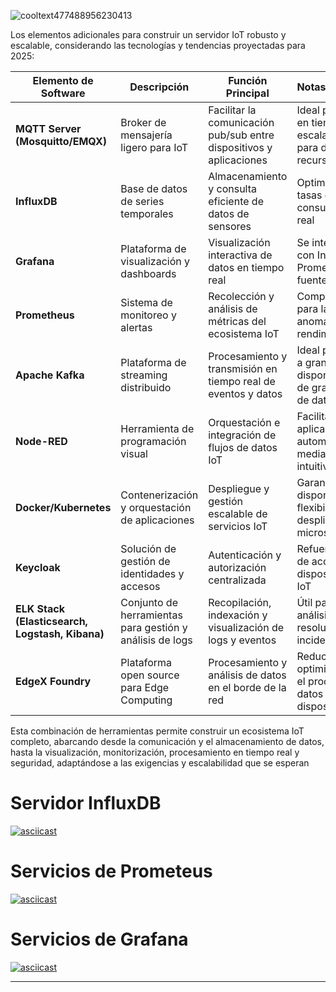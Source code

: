 ![cooltext477488956230413](https://github.com/user-attachments/assets/af9da036-ee38-4230-951e-4fee30717e9e)


Los elementos adicionales para construir un servidor IoT robusto y escalable, considerando las tecnologías y tendencias proyectadas para 2025:

| Elemento de Software                                | Descripción                                                   | Función Principal                                                        | Notas/Consideraciones                                                                  |
|-----------------------------------------------------|---------------------------------------------------------------|---------------------------------------------------------------------------|----------------------------------------------------------------------------------------|
| **MQTT Server (Mosquitto/EMQX)**                      | Broker de mensajería ligero para IoT                          | Facilitar la comunicación pub/sub entre dispositivos y aplicaciones        | Ideal para transmisión en tiempo real; escalable y optimizado para dispositivos con recursos limitados |
| **InfluxDB**                                       | Base de datos de series temporales                            | Almacenamiento y consulta eficiente de datos de sensores                   | Optimizada para altas tasas de escritura y consultas en tiempo real                     |
| **Grafana**                                        | Plataforma de visualización y dashboards                       | Visualización interactiva de datos en tiempo real                          | Se integra fácilmente con InfluxDB, Prometheus y otras fuentes                         |
| **Prometheus**                                     | Sistema de monitoreo y alertas                                 | Recolección y análisis de métricas del ecosistema IoT                      | Complementa Grafana para la detección de anomalías y gestión del rendimiento              |
| **Apache Kafka**                                   | Plataforma de streaming distribuido                           | Procesamiento y transmisión en tiempo real de eventos y datos              | Ideal para integraciones a gran escala, alta disponibilidad y manejo de grandes volúmenes de datos |
| **Node-RED**                                       | Herramienta de programación visual                             | Orquestación e integración de flujos de datos IoT                          | Facilita la creación de aplicaciones de automatización mediante una interfaz intuitiva   |
| **Docker/Kubernetes**                              | Contenerización y orquestación de aplicaciones                   | Despliegue y gestión escalable de servicios IoT                            | Garantiza alta disponibilidad y flexibilidad en el despliegue de microservicios           |
| **Keycloak**                                       | Solución de gestión de identidades y accesos                    | Autenticación y autorización centralizada                                  | Refuerza la seguridad de acceso a dispositivos y servicios IoT                         |
| **ELK Stack (Elasticsearch, Logstash, Kibana)**    | Conjunto de herramientas para gestión y análisis de logs         | Recopilación, indexación y visualización de logs y eventos                   | Útil para monitorización, análisis de seguridad y resolución de incidencias              |
| **EdgeX Foundry**                                  | Plataforma open source para Edge Computing                      | Procesamiento y análisis de datos en el borde de la red                      | Reduce latencia y optimiza la eficiencia en el procesamiento de datos desde dispositivos IoT |

Esta combinación de herramientas permite construir un ecosistema IoT completo, abarcando desde la comunicación y el almacenamiento de datos, hasta la visualización, monitorización, procesamiento en tiempo real y seguridad, adaptándose a las exigencias y escalabilidad que se esperan 

# Servidor InfluxDB
[![asciicast](https://asciinema.org/a/620847.svg)](https://asciinema.org/a/620847)

# Servicios de Prometeus
[![asciicast](https://asciinema.org/a/620959.svg)](https://asciinema.org/a/620959)

# Servicios de Grafana
[![asciicast](https://asciinema.org/a/621175.svg)](https://asciinema.org/a/621175)

---




